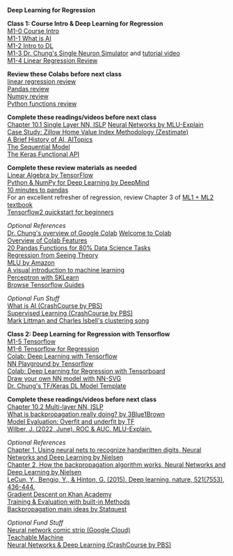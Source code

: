 **Deep Learning for Regression**  

**Class 1: Course Intro & Deep Learning for Regression**  
[M1-0 Course Intro](https://www.dropbox.com/scl/fi/jfzmyx2l4ma6quiumjv6d/M1-1-AI-Course-Introduction.pptx?rlkey=4x0bxciqyu49hxf95cvrravq1&dl=0)  
[M1-1 What is AI](https://www.dropbox.com/scl/fi/epdabsnjn17tih6zwj5mo/M1-1-what-is-AI.pptx?rlkey=fo4j1nq6rznfc6lewg5pps0dr&dl=0)  
[M1-2 Intro to DL](https://www.dropbox.com/scl/fi/buxnfp6912r6w22a0mc7s/M1-2-intro-to-DL.pptx?rlkey=0kfqdvle480ayw9mi1xigxrtc&dl=0)  
[M1-3 Dr. Chung's Single Neuron Simulator](https://docs.google.com/spreadsheets/d/1KDGiwAF2GStEZc2WUgbJ7CE7NHktZhAVpcRNulHfqpw/edit?usp=sharing) and [tutorial video](https://www.youtube.com/watch?v=r9WOZs42Evw&list=PLjomhJShbk6RectVgKBsbhGZ5KCACyvKq&index=3)  
[M1-4 Linear Regression Review](https://www.dropbox.com/scl/fi/vf0dzuagmc0k3s7mtojhw/M1-4-regression-review.pptx?rlkey=544llky6vnijzahvv7736tj3h&dl=0)  

**Review these Colabs before next class**  
[linear regression review](https://colab.research.google.com/drive/1vKXdFFfMwA92GkTQdN7PAvs5LOMRRrFb?usp=drive_link)  
[Pandas review](https://drive.google.com/file/d/10Tl_-KXy4JdZTYiZZTHFUdYy276PFbga/view?usp=sharing)  
[Numpy review](https://drive.google.com/file/d/10S-7uh4CvtdCB2YJLF-eDcnVJ8y4l9gV/view?usp=sharing)  
[Python functions review](https://colab.research.google.com/drive/1sTsh0ICGwa_sku9oCR8v3MnK0IqYauMn?usp=drive_link)  

**Complete these readings/videos before next class**  
[Chapter 10.1 Single Layer NN, ISLP]([https://hastie.su.domains/ISLR2/ISLRv2_website.pdf](https://hastie.su.domains/ISLP/ISLP_website.pdf.download.html))  
[Neural Networks by MLU-Explain](https://mlu-explain.github.io/neural-networks/)  
[Case Study: Zillow Home Value Index Methodology (Zestimate)](https://www.zillow.com/research/methodology-neural-zhvi-32128/)  
[A Brief History of AI, AITopics](https://aitopics.org/misc/brief-history)  
[The Sequential Model](https://www.tensorflow.org/guide/keras/sequential_model)  
[The Keras Functional API](https://www.tensorflow.org/guide/keras/functional)  

**Complete these review materials as needed**  
[Linear Algebra by TensorFlow](https://youtu.be/LlKAna21fLE)  
[Python & NumPy for Deep Learning by DeepMind](https://colab.research.google.com/github/deepmind/educational/blob/master/colabs/summer_schools/intro_to_python_numpy_for_deep_learning.ipynb)  
[10 minutes to pandas](https://pandas.pydata.org/docs/user_guide/10min.html)  
For an excellent refresher of regression, review Chapter 3 of [ML1 + ML2 textbook](https://hastie.su.domains/ISLP/ISLP_website.pdf.download.html)  
[Tensorflow2 quickstart for beginners](https://www.tensorflow.org/tutorials/quickstart/beginner)  

*Optional References*  
[Dr. Chung's overview of Google Colab](https://youtu.be/p7VdFVm8TJg) 
[Welcome to Colab](https://colab.research.google.com/drive/https:/colab.research.google.com/drive/1LfDI7cDOmnbsYAfwqu9l4h3FQSG8dJrz)  
[Overview of Colab Features](https://colab.research.google.com/notebooks/basic_features_overview.ipynb)  
[20 Pandas Functions for 80% Data Science Tasks](https://www.kaggle.com/code/youssef19/20-pandas-functions-for-80-data-science-tasks?scriptVersionId=118961959)  
[Regression from Seeing Theory](https://seeing-theory.brown.edu/#secondPage/chapter6)  
[MLU by Amazon](https://mlu-explain.github.io/)  
[A visual introduction to machine learning](http://www.r2d3.us/visual-intro-to-machine-learning-part-1/)  
[Perceptron with SKLearn](https://scikit-learn.org/stable/modules/linear_model.html#perceptron)  
[Browse Tensorflow Guides](https://www.tensorflow.org/guide) 

*Optional Fun Stuff*  
[What is AI (CrashCourse by PBS)](https://www.youtube.com/watch?v=a0_lo_GDcFw&list=PL8dPuuaLjXtO65LeD2p4_Sb5XQ51par_b&index=2&t=1s)  
[Supervised Learning (CrashCourse by PBS)](https://www.youtube.com/watch?v=4qVRBYAdLAo&list=PL8dPuuaLjXtO65LeD2p4_Sb5XQ51par_b&index=3)  
[Mark Littman and Charles Isbell's clustering song](https://www.youtube.com/watch?v=MAU0gQXn28s&list=PLrpsa0hmc1hxKEl6PFWBl5Yt2zNNRbbx8&index=11)  

**Class 2: Deep Learning for Regression with Tensorflow**  
[M1-5 Tensorflow](https://www.dropbox.com/scl/fi/jwbo2yp5ckbtujr85t9ar/M1-5-TF.pptx?rlkey=nvl6dw261ku4jc5ggmnceta76&dl=0)  
[M1-6 Tensorflow for Regression](https://www.dropbox.com/scl/fi/kqixuk77sxzh744wm8zf1/M1-6-TF-for-regression.pptx?rlkey=7iz4gy1sjqb127tc5s270skty&dl=0)  
[Colab: Deep Learning with Tensorflow](https://colab.research.google.com/drive/1fCEu0cIj8raD1o5fqLSLL9j7pgVcCZJ0)  
[NN Playground by Tensorflow](https://playground.tensorflow.org/#activation=tanh&batchSize=10&dataset=circle&regDataset=reg-plane&learningRate=0.03&regularizationRate=0&noise=0&networkShape=4,2&seed=0.56945&showTestData=false&discretize=false&percTrainData=50&x=true&y=true&xTimesY=false&xSquared=false&ySquared=false&cosX=false&sinX=false&cosY=false&sinY=false&collectStats=false&problem=classification&initZero=false&hideText=false)  
[Colab: Deep Learning for Regression with Tensorboard](https://colab.research.google.com/drive/1AG5jwdCNAZTO9U8ZgHF7vYRPHKpn88YL?usp=sharing)  
[Draw your own NN model with NN-SVG](http://alexlenail.me/NN-SVG/index.html)  
[Dr. Chung's TF/Keras DL Model Template](https://docs.google.com/document/d/1S1nml6eqTolm0V40A8coF2jm8ut8D0bWs4HB-VU0uyM/edit#)  

**Complete these readings/videos before next class**    
[Chapter 10.2 Multi-layer NN, ISLP](https://hastie.su.domains/ISLP/ISLP_website.pdf.download.html)  
[What is backpropagation really doing? by 3Blue1Brown](https://www.youtube.com/watch?v=Ilg3gGewQ5U&t=1s)  
[Model Evaluation: Overfit and underfit by TF](https://www.tensorflow.org/tutorials/keras/overfit_and_underfit)  
[Wilber, J. (2022, June). ROC & AUC. MLU-Explain.](https://mlu-explain.github.io/roc-auc/)  

*Optional References*  
[Chapter 1, Using neural nets to recognize handwritten digits, Neural Networks and Deep Learning by Nielsen](http://neuralnetworksanddeeplearning.com/chap1.html)  
[Chapter 2, How the backpropagation algorithm works, Neural Networks and Deep Learning by Nielsen](http://neuralnetworksanddeeplearning.com/chap2.html)  
[LeCun, Y., Bengio, Y., & Hinton, G. (2015). Deep learning. nature, 521(7553), 436-444.](https://s3.us-east-2.amazonaws.com/hkg-website-assets/static/pages/files/DeepLearning.pdf)  
[Gradient Descent on Khan Academy](https://www.khanacademy.org/math/multivariable-calculus/applications-of-multivariable-derivatives/optimizing-multivariable-functions/a/what-is-gradient-descent)  
[Training & Evaluation with built-in Methods](https://www.tensorflow.org/guide/keras/train_and_evaluate)  
[Backpropagation main ideas by Statquest](https://www.youtube.com/watch?v=IN2XmBhILt4&t=3s)  

*Optional Fund Stuff*  
[Neural network comic strip (Google Cloud)](https://cloud.google.com/products/ai/ml-comic-2?fbclid=IwAR3Dj-zu0dHb45b_fzFp6MQsvnUMLs67Tguo4ojdgKQQYrVYqC73ZoZmGPE)  
[Teachable Machine](https://teachablemachine.withgoogle.com/train)  
[Neural Networks & Deep Learning (CrashCourse by PBS)](https://www.youtube.com/watch?v=oV3ZY6tJiA0&list=PL8dPuuaLjXtO65LeD2p4_Sb5XQ51par_b&index=4)  

